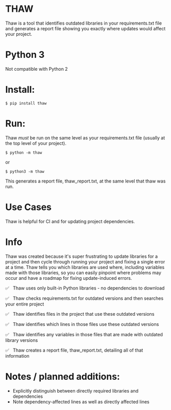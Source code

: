 # THAW
Thaw is a tool that identifies outdated libraries in your requirements.txt file and generates a report file showing you exactly where updates would affect your project.

# Python 3 
Not compatible with Python 2

# Install:
```
$ pip install thaw
```

# Run:

Thaw *must* be run on the same level as your requirements.txt file (usually at the top level of your project).

```
$ python -m thaw
``` 
or
```
$ python3 -m thaw
```
This generates a report file, thaw_report.txt, at the same level that thaw was run.

# Use Cases
Thaw is helpful for CI and for updating project dependencies.


# Info

Thaw was created because it's super frustrating to update libraries for a project and then cycle through running your project and fixing a single error at a time. Thaw tells you which libraries are used where, including variables made with those libraries, so you can easily pinpoint where problems may occur and have a roadmap for fixing update-induced errors.

✅  &nbsp; Thaw uses only built-in Python libraries - no dependencies to download

✅  &nbsp; Thaw checks requirements.txt for outdated versions and then searches your entire project

✅  &nbsp; Thaw identifies files in the project that use these outdated versions

✅  &nbsp; Thaw identifies which lines in those files use these outdated versions

✅  &nbsp; Thaw identifies any variables in those files that are made with outdated library versions

✅  &nbsp; Thaw creates a report file, thaw_report.txt, detailing all of that information



# Notes / planned additions:
- Explicitly distinguish between directly required libraries and dependencies
- Note dependency-affected lines as well as directly affected lines